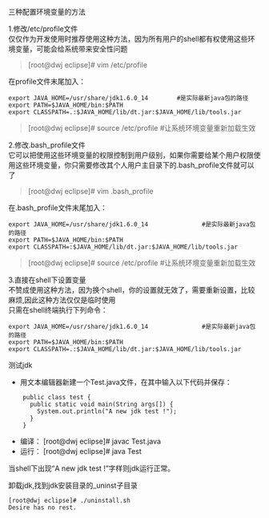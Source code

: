 三种配置环境变量的方法

1.修改/etc/profile文件  <br>
仅仅作为开发使用时推荐使用这种方法，因为所有用户的shell都有权使用这些环境变量，可能会给系统带来安全性问题
>[root@dwj eclipse]# vim /etc/profile

在profile文件末尾加入：

    export JAVA_HOME=/usr/share/jdk1.6.0_14        #是实际最新java包的路径
    export PATH=$JAVA_HOME/bin:$PATH
    export CLASSPATH=.:$JAVA_HOME/lib/dt.jar:$JAVA_HOME/lib/tools.jar

>[root@dwj eclipse]# source /etc/profile            #让系统环境变量重新加载生效

2.修改.bash_profile文件  <br>
它可以把使用这些环境变量的权限控制到用户级别，如果你需要给某个用户权限使用这些环境变量，你只需要修改其个人用户主目录下的.bash_profile文件就可以了
>[root@dwj eclipse]# vim .bash_profile

在.bash_profile文件末尾加入：

    export JAVA_HOME=/usr/share/jdk1.6.0_14               #是实际最新java包的路径  
    export PATH=$JAVA_HOME/bin:$PATH
    export CLASSPATH=:$JAVA_HOME/lib/dt.jar:$JAVA_HOME/lib/tools.jar

>[root@dwj eclipse]# source /etc/profile                   #让系统环境变量重新加载生效

3.直接在shell下设置变量  <br>
不赞成使用这种方法，因为换个shell，你的设置就无效了，需要重新设置，比较麻烦,因此这种方法仅仅是临时使用  <br>
只需在shell终端执行下列命令：

    export JAVA_HOME=/usr/share/jdk1.6.0_14               #是实际最新java包的路径
    export PATH=$JAVA_HOME/bin:$PATH
    export CLASSPATH=.:$JAVA_HOME/lib/dt.jar:$JAVA_HOME/lib/tools.jar

测试jdk
* 用文本编辑器新建一个Test.java文件，在其中输入以下代码并保存：
```
    public class test {
      public static void main(String args[]) {
        System.out.println("A new jdk test !");
      }
    }
```
* 编译： [root@dwj eclipse]# javac Test.java
* 运行： [root@dwj eclipse]# java Test

当shell下出现“A new jdk test !”字样则jdk运行正常。

卸载jdk,找到jdk安装目录的_uninst子目录

    [root@dwj eclipse]# ./uninstall.sh
    Desire has no rest.
